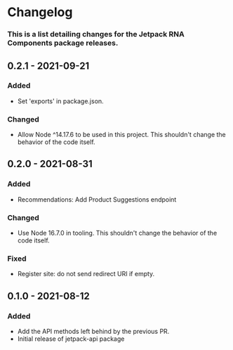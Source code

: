 # Changelog

### This is a list detailing changes for the Jetpack RNA Components package releases.

## 0.2.1 - 2021-09-21
### Added
- Set 'exports' in package.json.

### Changed
- Allow Node ^14.17.6 to be used in this project. This shouldn't change the behavior of the code itself.

## 0.2.0 - 2021-08-31
### Added
- Recommendations: Add Product Suggestions endpoint

### Changed
- Use Node 16.7.0 in tooling. This shouldn't change the behavior of the code itself.

### Fixed
- Register site: do not send redirect URI if empty.

## 0.1.0 - 2021-08-12
### Added
- Add the API methods left behind by the previous PR.
- Initial release of jetpack-api package
